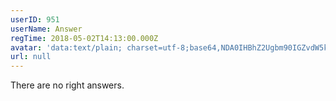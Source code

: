 ```yaml
---
userID: 951
userName: Answer
regTime: 2018-05-02T14:13:00.000Z
avatar: 'data:text/plain; charset=utf-8;base64,NDA0IHBhZ2Ugbm90IGZvdW5kCg=='
url: null
---
```


There are no right answers.
